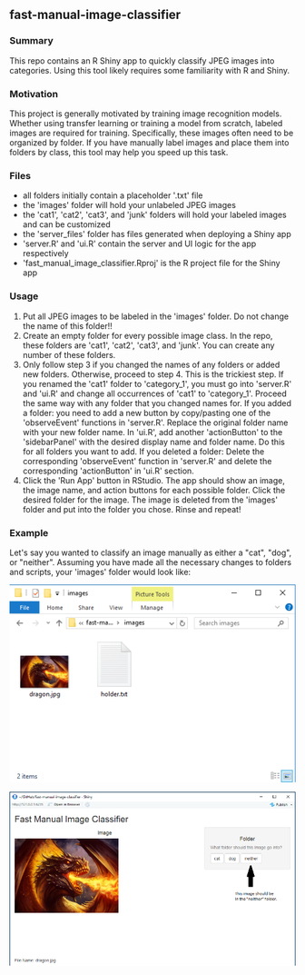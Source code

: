 ## fast-manual-image-classifier

### Summary

This repo contains an R Shiny app to quickly classify JPEG images into categories. 
Using this tool likely requires some familiarity with R and Shiny.

### Motivation

This project is generally motivated by training image recognition models. 
Whether using transfer learning or training a model from scratch, labeled images are required for training. 
Specifically, these images often need to be organized by folder.
If you have manually label images and place them into folders by class, this tool may help you speed up this task.

### Files

- all folders initially contain a placeholder '.txt' file
- the 'images' folder will hold your unlabeled JPEG images
- the 'cat1', 'cat2', 'cat3', and 'junk' folders will hold your labeled images and can be customized
- the 'server_files' folder has files generated when deploying a Shiny app
- 'server.R' and 'ui.R' contain the server and UI logic for the app respectively
- 'fast_manual_image_classifier.Rproj' is the R project file for the Shiny app

### Usage

1. Put all JPEG images to be labeled in the 'images' folder. Do not change the name of this folder!!
2. Create an empty folder for every possible image class. In the repo, these folders are 'cat1', 'cat2', 'cat3', and 'junk'.
You can create any number of these folders.
3. Only follow step 3 if you changed the names of any folders or added new folders. Otherwise, proceed to step 4. This is the trickiest step. 
If you renamed the 'cat1' folder to 'category_1', you must go into 'server.R' and 'ui.R' and change all occurrences of 'cat1' to 'category_1'. 
Proceed the same way with any folder that you changed names for.
If you added a folder: you need to add a new button by copy/pasting one of the 'observeEvent' functions in 'server.R'. 
Replace the original folder name with your new folder name. In 'ui.R', add another 'actionButton' to the 
'sidebarPanel' with the desired display name and folder name. Do this for all folders you want to add.
If you deleted a folder: Delete the corresponding 'observeEvent' function in 'server.R' and 
delete the corresponding 'actionButton' in 'ui.R' section.
4. Click the 'Run App' button in RStudio. The app should show an image, the image name, and action buttons for each possible folder.
Click the desired folder for the image. The image is deleted from the 'images' folder and put into the folder you chose.
Rinse and repeat!

### Example

Let's say you wanted to classify an image manually as either a "cat", "dog", or "neither". Assuming you have made all the necessary changes to folders and scripts, your 'images' folder would look like:

![TEST](https://github.com/jai-bansal/fast-manual-image-classifier/blob/master/reference_images/ref_two.PNG)

![alt text](https://github.com/jai-bansal/fast-manual-image-classifier/blob/master/reference_images/ref_one.PNG)




